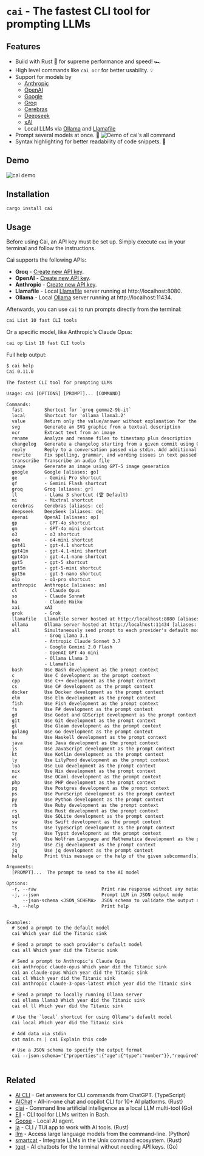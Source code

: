 # `cai` - The fastest CLI tool for prompting LLMs

## Features

- Build with Rust 🦀 for supreme performance and speed! 🏎️
- High level commands like `cai ocr` for better usability. 💡
- Support for models by
  - [Anthropic]
  - [OpenAI]
  - [Google]
  - [Groq]
  - [Cerebras]
  - [Deepseek]
  - [xAI]
  - Local LLMs via [Ollama] and [Llamafile]
- Prompt several models at once. 🤼
    ![Demo of cai's all command](screenshots/2024-04-13t1627_all.png)
- Syntax highlighting for better readability of code snippets. 🌈

[Anthropic]: https://docs.anthropic.com/en/docs/about-claude/models/all-models
[Cerebras]: https://inference-docs.cerebras.ai/introduction
[Deepseek]: https://api-docs.deepseek.com/quick_start/pricing
[Google]: https://ai.google.dev/gemini-api/docs/models
[Groq]: https://console.groq.com/docs/models
[Llamafile]: https://github.com/Mozilla-Ocho/llamafile
[Ollama]: https://ollama.com
[OpenAI]: https://platform.openai.com/docs/models
[xAI]: https://x.ai/api#pricing


## Demo

![`cai` demo](./demos/main.gif)


## Installation

```sh
cargo install cai
```


## Usage

Before using Cai, an API key must be set up.
Simply execute `cai` in your terminal and follow the instructions.

Cai supports the following APIs:

- **Groq** - [Create new API key](https://console.groq.com/keys).
- **OpenAI** - [Create new API key](https://platform.openai.com/api-keys).
- **Anthropic** -
    [Create new API key](https://console.anthropic.com/settings/keys).
- **Llamafile** - Local [Llamafile] server running at http://localhost:8080.
- **Ollama** - Local [Ollama] server running at http://localhost:11434.

Afterwards, you can use `cai` to run prompts directly from the terminal:

```sh
cai List 10 fast CLI tools
```

Or a specific model, like Anthropic's Claude Opus:

```sh
cai op List 10 fast CLI tools
```

Full help output:

```txt
$ cai help
Cai 0.11.0

The fastest CLI tool for prompting LLMs

Usage: cai [OPTIONS] [PROMPT]... [COMMAND]

Commands:
  fast        Shortcut for `groq gemma2-9b-it`
  local       Shortcut for 'ollama llama3.2'
  value       Return only the value/answer without explanation for the provided question
  svg         Generate an SVG graphic from a textual description
  ocr         Extract text from an image
  rename      Analyze and rename files to timestamp plus description
  changelog   Generate a changelog starting from a given commit using OpenAI's GPT-4o
  reply       Reply to a conversation passed via stdin. Add additional reply instructions as the prompt
  rewrite     Fix spelling, grammar, and wording issues in text passed via stdin
  transcribe  Transcribe an audio file
  image       Generate an image using GPT-5 image generation
  google      Google [aliases: go]
  ge          - Gemini Pro shortcut
  gf          - Gemini Flash shortcut
  groq        Groq [aliases: gr]
  ll          - Llama 3 shortcut (🏆 Default)
  mi          - Mixtral shortcut
  cerebras    Cerebras [aliases: ce]
  deepseek    DeepSeek [aliases: de]
  openai      OpenAI [aliases: op]
  gp          - GPT-4o shortcut
  gm          - GPT-4o mini shortcut
  o3          - o3 shortcut
  o4m         - o4-mini shortcut
  gpt41       - gpt-4.1 shortcut
  gpt41m      - gpt-4.1-mini shortcut
  gpt41n      - gpt-4.1-nano shortcut
  gpt5        - gpt-5 shortcut
  gpt5m       - gpt-5-mini shortcut
  gpt5n       - gpt-5-nano shortcut
  o1p         - o1-pro shortcut
  anthropic   Anthropic [aliases: an]
  cl          - Claude Opus
  so          - Claude Sonnet
  ha          - Claude Haiku
  xai         xAI
  grok        - Grok
  llamafile   Llamafile server hosted at http://localhost:8080 [aliases: lf]
  ollama      Ollama server hosted at http://localhost:11434 [aliases: ol]
  all         Simultaneously send prompt to each provider's default model:
              - Groq Llama 3.1
              - Antropic Claude Sonnet 3.7
              - Google Gemini 2.0 Flash
              - OpenAI GPT-4o mini
              - Ollama Llama 3
              - Llamafile
  bash        Use Bash development as the prompt context
  c           Use C development as the prompt context
  cpp         Use C++ development as the prompt context
  cs          Use C# development as the prompt context
  docker      Use Docker development as the prompt context
  elm         Use Elm development as the prompt context
  fish        Use Fish development as the prompt context
  fs          Use F# development as the prompt context
  gd          Use Godot and GDScript development as the prompt context
  git         Use Git development as the prompt context
  gl          Use Gleam development as the prompt context
  golang      Use Go development as the prompt context
  hs          Use Haskell development as the prompt context
  java        Use Java development as the prompt context
  js          Use JavaScript development as the prompt context
  kt          Use Kotlin development as the prompt context
  ly          Use LilyPond development as the prompt context
  lua         Use Lua development as the prompt context
  nix         Use Nix development as the prompt context
  oc          Use OCaml development as the prompt context
  php         Use PHP development as the prompt context
  pg          Use Postgres development as the prompt context
  ps          Use PureScript development as the prompt context
  py          Use Python development as the prompt context
  rb          Use Ruby development as the prompt context
  rs          Use Rust development as the prompt context
  sql         Use SQLite development as the prompt context
  sw          Use Swift development as the prompt context
  ts          Use TypeScript development as the prompt context
  ty          Use Typst development as the prompt context
  wl          Use Wolfram Language and Mathematica development as the prompt context
  zig         Use Zig development as the prompt context
  jq          Use jq development as the prompt context
  help        Print this message or the help of the given subcommand(s)

Arguments:
  [PROMPT]...  The prompt to send to the AI model

Options:
  -r, --raw                        Print raw response without any metadata
  -j, --json                       Prompt LLM in JSON output mode
      --json-schema <JSON_SCHEMA>  JSON schema to validate the output against
  -h, --help                       Print help


Examples:
  # Send a prompt to the default model
  cai Which year did the Titanic sink

  # Send a prompt to each provider's default model
  cai all Which year did the Titanic sink

  # Send a prompt to Anthropic's Claude Opus
  cai anthropic claude-opus Which year did the Titanic sink
  cai an claude-opus Which year did the Titanic sink
  cai cl Which year did the Titanic sink
  cai anthropic claude-3-opus-latest Which year did the Titanic sink

  # Send a prompt to locally running Ollama server
  cai ollama llama3 Which year did the Titanic sink
  cai ol ll Which year did the Titanic sink

  # Use the `local` shortcut for using Ollama's default model
  cai local Which year did the Titanic sink

  # Add data via stdin
  cat main.rs | cai Explain this code

  # Use a JSON schema to specify the output format
  cai --json-schema='{"properties":{"age":{"type":"number"}},"required":["age"]}' gp Barack Obama
  
```


## Related

- [AI CLI] - Get answers for CLI commands from ChatGPT. (TypeScript)
- [AIChat] - All-in-one chat and copilot CLI for 10+ AI platforms. (Rust)
- [clai] - Command line artificial intelligence as a local LLM multi-tool (Go)
- [Ell] - CLI tool for LLMs written in Bash.
- [Goose] - Local AI agent.
- [ja] - CLI / TUI app to work with AI tools. (Rust)
- [llm] - Access large language models from the command-line. (Python)
- [smartcat] - Integrate LLMs in the Unix command ecosystem. (Rust)
- [tgpt] - AI chatbots for the terminal without needing API keys. (Go)

[AI CLI]: https://github.com/abhagsain/ai-cli
[AIChat]: https://github.com/sigoden/aichat
[clai]: https://github.com/baalimago/clai
[Ell]: https://github.com/simonmysun/ell
[Goose]: https://block.github.io/goose/
[ja]: https://github.com/joshka/ja
[llm]: https://github.com/simonw/llm
[smartcat]: https://github.com/efugier/smartcat
[tgpt]: https://github.com/aandrew-me/tgpt
